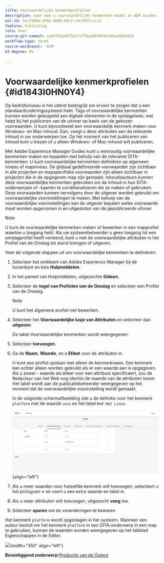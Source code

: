 ```yaml
---
title: Voorwaardelijke kenmerkprofielen
description: Leer hoe u voorwaardelijke kenmerken maakt in AEM Guides. Gebruik voorwaardelijke kenmerken in de map en algemene profielen om de inhoud te conditionaliseren.
exl-id: 5ec7666e-df6b-4b0d-b6c2-cdc395fcccc5
feature: Publishing
role: User
source-git-commit: ac83f613d87547fc7f6a18070545e40ad4963616
workflow-type: tm+mt
source-wordcount: '479'
ht-degree: 0%

---
```


# Voorwaardelijke kenmerkprofielen {#id1843I0HN0Y4}

Op bedrijfsniveau is het uiterst belangrijk om ervoor te zorgen dat u een standaardcoderingssysteem hebt. Tags of voorwaardelijke kenmerken kunnen worden gekoppeld aan digitale elementen in de opslagplaats, wat helpt bij het publiceren van de uitvoer op basis van de gekozen voorwaarden. U kunt bijvoorbeeld een voorwaardelijk kenmerk maken voor Windows- en Mac-inhoud. Dan, voegt u deze attributen aan de relevante inhoud in uw onderwerpen toe. Op het moment van het publiceren van inhoud kunt u kiezen of u alleen Windows- of Mac-inhoud wilt publiceren.

Met Adobe Experience Manager Guides kunt u eenvoudig voorwaardelijke kenmerken maken en koppelen met behulp van de relevante DITA-kenmerken. U kunt voorwaardelijke kenmerken definiëren op algemeen niveau of mapniveau. De globaal gedefinieerde voorwaarden zijn zichtbaar in alle projecten en mapspecifieke voorwaarden zijn alleen zichtbaar in projecten die in de opgegeven map zijn gemaakt. Inhoudsauteurs kunnen deze voorwaardelijke kenmerken gebruiken om de inhoud in hun DITA-onderwerpen of -kaarten te conditionaliseren die ze maken of gebruiken. Deze voorwaarden kunnen vervolgens door de uitgever worden gebruikt om voorwaardelijke voorinstellingen te maken. Met behulp van de voorwaardelijke voorinstellingen kan de uitgever bepalen welke voorwaarde moet worden opgenomen in en uitgesloten van de gepubliceerde uitvoer.

>[!NOTE]
>
> U kunt de voorwaardelijke kenmerken maken of bewerken in een mapprofiel waartoe u toegang hebt. Als uw systeembeheerder u geen toegang tot een omslagprofiel heeft verleend, kunt u niet de voorwaardelijke attributen in het Profiel van de Omslag tot stand brengen of uitgeven.

Voer de volgende stappen uit om voorwaardelijke kenmerken te definiëren:

1. Selecteer het embleem van Adobe Experience Manager bij de bovenkant en kies **Hulpmiddelen**.

1. In het paneel van Hulpmiddelen, uitgezochte **Gidsen**.

1. Selecteer de **tegel van Profielen van de Omslag** en selecteer een Profiel van de Omslag.

   >[!NOTE]
   >
   > U kunt het algemene profiel niet bewerken.

1. Selecteer het **Voorwaardelijke lusje van Attributen** en selecteer dan **uitgeven**.

   De tabel Voorwaardelijke kenmerken wordt weergegeven.

1. Selecteer **toevoegen**.

1. Ga de **Naam**, **Waarde**, en a **Etiket** voor de attributen in.

   U kunt een profiel opslaan met alleen de kenmerknaam. Een kenmerk kan echter alleen worden gebruikt als er een waarde aan is opgegeven. Als u zowel - waarde als etiket voor een attribuut specificeert, zou de Redacteur van het Web nog slechts de waarde van de attributen tonen. Het label wordt aan de publicatiebeheerder weergegeven op het moment dat de voorwaardelijke voorinstelling wordt gemaakt.

   In de volgende schermafbeelding ziet u de definitie voor het kenmerk `platform` met de waarde `unix` en het label `Red Hat Linux` .

   ![](images/add-profile-new.png){align="left"}

1. Als u meer waarden voor hetzelfde kenmerk wilt toevoegen, selecteert u het pictogram **+** en voert u een extra waarde en label in.

1. Als u meer attributen wilt toevoegen, uitgezocht **voeg** toe.

1. Selecteer **sparen** om de veranderingen te bewaren.


Het kenmerk `platform` wordt opgeslagen in het systeem. Wanneer een auteur besluit om het kenmerk `platform` in een DITA-onderwerp in een map te gebruiken, kunnen de waarden worden weergegeven op het tabblad Eigenschappen in de Editor.

![](images/properties-tab.png){width="350" align="left"}

**Bovenliggend onderwerp:**&#x200B;[ Productie van de Output ](generate-output.md)
